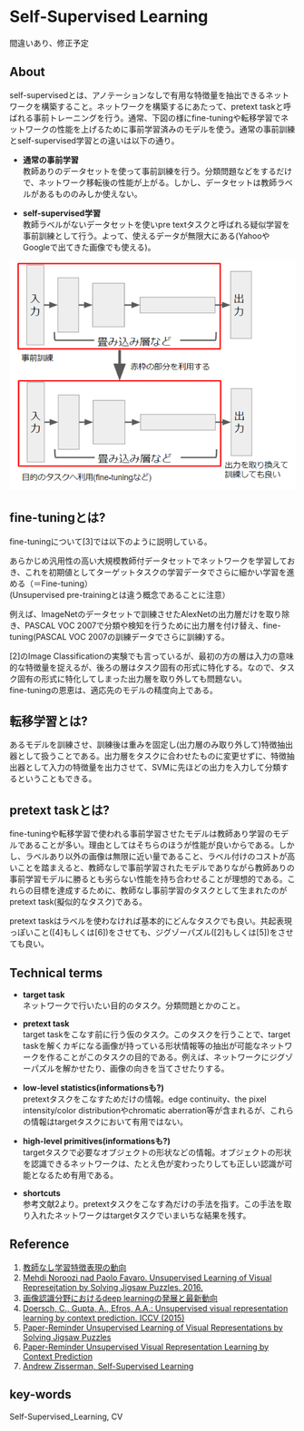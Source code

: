 # Self-Supervised Learning

間違いあり、修正予定

## About
self-supervisedとは、アノテーションなしで有用な特徴量を抽出できるネットワークを構築すること。ネットワークを構築するにあたって、pretext taskと呼ばれる事前トレーニングを行う。通常、下図の様にfine-tuningや転移学習でネットワークの性能を上げるために事前学習済みのモデルを使う。通常の事前訓練とself-supervised学習との違いは以下の通り。

- **通常の事前学習**  
  教師ありのデータセットを使って事前訓練を行う。分類問題などをするだけで、ネットワーク移転後の性能が上がる。しかし、データセットは教師ラベルがあるもののみしか使えない。

- **self-supervised学習**  
  教師ラベルがないデータセットを使いpre textタスクと呼ばれる疑似学習を事前訓練として行う。よって、使えるデータが無限大にある(YahooやGoogleで出てきた画像でも使える)。

![fig1](img/self-supervised/fig1.png)

## fine-tuningとは?
fine-tuningについて\[3\]では以下のように説明している。

あらかじめ汎用性の高い大規模教師付データセットでネットワークを学習しておき、これを初期値としてターゲットタスクの学習データでさらに細かい学習を進める（＝Fine-tuning）  
(Unsupervised pre-trainingとは違う概念であることに注意）

例えば、ImageNetのデータセットで訓練させたAlexNetの出力層だけを取り除き、PASCAL VOC 2007で分類や検知を行うために出力層を付け替え、fine-tuning(PASCAL VOC 2007の訓練データでさらに訓練)する。

\[2\]のImage Classificationの実験でも言っているが、最初の方の層は入力の意味的な特徴量を捉えるが、後ろの層はタスク固有の形式に特化する。なので、タスク固有の形式に特化してしまった出力層を取り外しても問題ない。  
fine-tuningの恩恵は、適応先のモデルの精度向上である。

## 転移学習とは?
あるモデルを訓練させ、訓練後は重みを固定し(出力層のみ取り外して)特徴抽出器として扱うことである。出力層をタスクに合わせたものに変更せずに、特徴抽出器として入力の特徴量を出力させて、SVMに先ほどの出力を入力して分類するということもできる。

## pretext taskとは?
fine-tuningや転移学習で使われる事前学習させたモデルは教師あり学習のモデルであることが多い。理由としてはそちらのほうが性能が良いからである。しかし、ラベルあり以外の画像は無限に近い量であること、ラベル付けのコストが高いことを踏まえると、教師なしで事前学習されたモデルでありながら教師ありの事前学習モデルに勝るとも劣らない性能を持ち合わせることが理想的である。これらの目標を達成するために、教師なし事前学習のタスクとして生まれたのがpretext task(擬似的なタスク)である。

pretext taskはラベルを使わなければ基本的にどんなタスクでも良い。共起表現っぽいこと(\[4\]もしくは\[6\])をさせても、ジグゾーパズル(\[2\]もしくは\[5\])をさせても良い。

## Technical terms
- **target task**  
ネットワークで行いたい目的のタスク。分類問題とかのこと。

- **pretext task**  
target taskをこなす前に行う仮のタスク。このタスクを行うことで、target taskを解くカギになる画像が持っている形状情報等の抽出が可能なネットワークを作ることがこのタスクの目的である。例えば、ネットワークにジグゾーパズルを解かせたり、画像の向きを当てさせたりする。

- **low-level statistics(informationsも?)**  
pretextタスクをこなすためだけの情報。edge continuity、the pixel intensity/color distributionやchromatic aberration等が含まれるが、これらの情報はtargetタスクにおいて有用ではない。

- **high-level primitives(informationsも?)**  
targetタスクで必要なオブジェクトの形状などの情報。オブジェクトの形状を認識できるネットワークは、たとえ色が変わったりしても正しい認識が可能となるため有用である。

- **shortcuts**  
参考文献2より。pretextタスクをこなす為だけの手法を指す。この手法を取り入れたネットワークはtargetタスクでいまいちな結果を残す。

## Reference
1. [教師なし学習特徴表現の動向](https://www.slideshare.net/cvpaperchallenge/un-self-supervised-representation-learning-cvpr-2018)
2. [Mehdi Noroozi nad Paolo Favaro. Unsupervised Learning of Visual Represejtation by Solving Jigsaw Puzzles. 2016.](https://arxiv.org/abs/1603.09246)
3. [画像認識分野におけるdeep learningの発展と最新動向](http://www.nlab.ci.i.u-tokyo.ac.jp/pdf/asj20141215.pdf)
4. [Doersch, C., Gupta, A., Efros, A.A.: Unsupervised visual representation learning by context prediction. ICCV (2015)](https://arxiv.org/abs/1505.05192)
5. [Paper-Reminder Unsupervised Learning of Visual Representations by Solving Jigsaw Puzzles](https://obarads.github.io/papers/#Unsupervised%20Learning%20of%20Visual%20Representations%20by%20Solving%20Jigsaw%20Puzzles.md)
6. [Paper-Reminder Unsupervised Visual Representation Learning by Context Prediction](https://obarads.github.io/papers/#Unsupervised%20Visual%20Representation%20Learning%20by%20Context%20Prediction.md)
7. [Andrew Zisserman, Self-Supervised Learning](https://project.inria.fr/paiss/files/2018/07/zisserman-self-supervised.pdf)

## key-words
Self-Supervised_Learning, CV